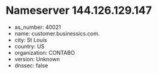 # Nameserver 144.126.129.147

* as_number: 40021
* name: customer.businessics.com.
* city: St Louis
* country: US
* organization: CONTABO
* version: Unknown
* dnssec: false
